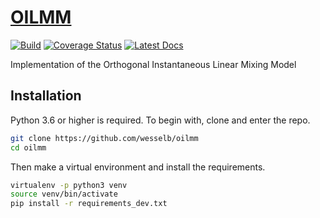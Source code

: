 # [OILMM](http://github.com/wesselb/oilmm)

[![Build](https://travis-ci.org/wesselb/oilmm.svg?branch=master)](https://travis-ci.org/wesselb/oilmm)
[![Coverage Status](https://coveralls.io/repos/github/wesselb/oilmm/badge.svg?branch=master&service=github)](https://coveralls.io/github/wesselb/oilmm?branch=master)
[![Latest Docs](https://img.shields.io/badge/docs-latest-blue.svg)](https://wesselb.github.io/oilmm)

Implementation of the Orthogonal Instantaneous Linear Mixing Model

## Installation

Python 3.6 or higher is required.
To begin with, clone and enter the repo.

```bash
git clone https://github.com/wesselb/oilmm
cd oilmm
```

Then make a virtual environment and install the requirements.

```bash
virtualenv -p python3 venv
source venv/bin/activate
pip install -r requirements_dev.txt
```

